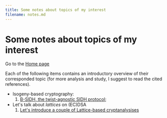 ```yaml
---
title: Some notes about topics of my interest
filename: notes.md
--- 
```


# Some notes about topics of my interest

Go to the [Home page](index.md)

Each of the following items contains an introductory overview of their corresponded topic (for more analysis and study, I suggest to read the cited references).

* Isogeny-based cryptography:
	1. [B-SIDH, the twist-agnostic SIDH protocol](notes/bsidh.md);
* Let's talk about _lattices_ on (EC)DSA
	1. [Let's introduce a couple of Lattice-based cryptanalysises](notes/lattices-at-work.md)

<!--
	1. [CSIDH, the Commutative SIDH protocol](notes.md) 
	<br><label for="file">TBA:</label><progress id="file" value="30" max="100"> 30% </progress>;
	1. [The Supersingular Isogeny Diffie-Hellman protocol](notes.md) 
	<br><label for="file">TBA:</label><progress id="file" value="5" max="100"> 5% </progress>;
-->
<!--<br><label for="file">TBA:</label><progress id="file" value="15" max="100"> 15% </progress>;-->
<!--1. [CSIDH, the Commutative SIDH protocol](notes/csidh.md);-->
